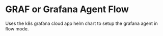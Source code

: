 # GRAF or Grafana Agent Flow
Uses the k8s grafana cloud app helm chart to setup the grafana agent in flow mode.